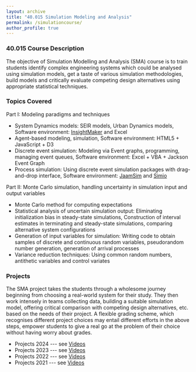 ```yaml
---
layout: archive
title: "40.015 Simulation Modeling and Analysis"
permalink: /simulationcourse/
author_profile: true
---
```


<h3>40.015 Course Description</h3>

The objective of Simulation Modelling and Analysis (SMA) course is to train students identify complex engineering systems which could be analysed using simulation models, get a taste of various simulation methodologies, build models and critically evaluate competing design alternatives using appropriate statistical techniques.

<h3>Topics Covered</h3>

Part I: Modeling paradigms and techniques 
- System Dynamics models: SEIR models, Urban Dynamics models, Software environment: [InsightMaker](https://insightmaker.com/) and Excel
- Agent-based modeling, simulation, Software environment: HTML5 + JavaScript + D3
- Discrete event simulation: Modeling via Event graphs, programming, managing event queues, Software environment: Excel + VBA + Jackson Event Graph
- Process simulation: Using discrete event simulation packages with drag-and-drop interface, Software environment: [JaamSim](https://jaamsim.com/) and [Simio](https://www.simio.com/)

Part II: Monte Carlo simulation, handling uncertainty in simulation input and output variables
- Monte Carlo method for computing expectations
- Statistical analysis of uncertain simulation output: Eliminating initialization bias in steady-state simulations, Construction of interval estimates in terminating and steady-state simulations, comparing alternative system configurations
- Generation of input variables for simulation: Writing code to obtain samples of discrete and continuous random variables, pseudorandom number generation, generation of arrival processes
- Variance reduction techniques: Using common random numbers, antithetic variables and control variates

<h3>Projects</h3>

The SMA project takes the students through a wholesome journey beginning from choosing a real-world system for their study. They then work intensely in teams collecting data, building a suitable simulation model, offering critical comparison with competing design alternatives, etc. based on the needs of their project. A flexible grading scheme, which recognises different project choices may entail different efforts in the above steps, empower students to give a real go at the problem of their choice without having worry about grades. 

- Projects 2024 --- see [Videos](https://esd.sutd.edu.sg/40-015-simulation-modelling-and-analysis-projects-spring-2023/)
- Projects 2023 --- see [Videos](https://esd.sutd.edu.sg/40-015-simulation-modelling-and-analysis-projects-spring-2023/)
- Projects 2022 --- see [Videos](https://esd.sutd.edu.sg/40-015-simulation-modelling-and-analysis-projects-spring-2023/)
- Projects 2021 --- see [Videos](https://esd.sutd.edu.sg/40-015-simulation-modelling-and-analysis-projects-spring-2023/) 
